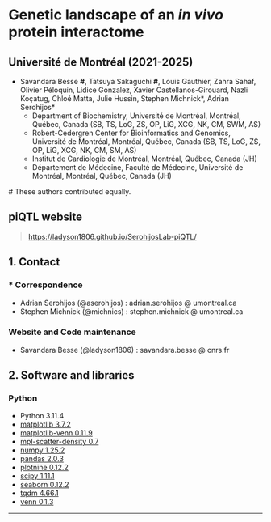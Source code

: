 # Genetic landscape of an _in vivo_ protein interactome

## __Université de Montréal (2021-2025)__

- Savandara Besse __#__, Tatsuya Sakaguchi __#__, Louis Gauthier, Zahra Sahaf, Olivier Péloquin, Lidice Gonzalez, Xavier Castellanos-Girouard, Nazli Koçatug, Chloé Matta, Julie Hussin, Stephen Michnick\*, Adrian Serohijos\*
  - Department of Biochemistry, Université de Montréal, Montréal, Québec, Canada (SB, TS, LoG, ZS, OP, LiG, XCG, NK, CM, SWM, AS)
  - Robert-Cedergren Center for Bioinformatics and Genomics, Université de Montréal, Montréal, Québec, Canada (SB, TS, LoG, ZS, OP, LiG, XCG, NK, CM, SM, AS)
  - Institut de Cardiologie de Montréal, Montréal, Québec, Canada (JH)
  - Département de Médecine, Faculté de Médecine, Université de Montréal, Montréal, Québec, Canada (JH)

\# These authors contributed equally.

## piQTL website

> https://ladyson1806.github.io/SerohijosLab-piQTL/

## 1. Contact

### \* Correspondence

- Adrian Serohijos (@aserohijos) : adrian.serohijos @ umontreal.ca
- Stephen Michnick (@michnics) : stephen.michnick @ umontreal.ca

### Website and Code maintenance

- Savandara Besse (@ladyson1806) : savandara.besse @ cnrs.fr


## 2. Software and libraries

### Python

- Python 3.11.4
- [matplotlib 3.7.2](https://pypi.org/project/matplotlib/)
- [matplotlib-venn 0.11.9](https://pypi.org/project/matplotlib-venn/)
- [mpl-scatter-density 0.7](https://pypi.org/project/mpl-scatter-density/)
- [numpy 1.25.2](https://pypi.org/project/numpy/)
- [pandas 2.0.3](https://pypi.org/project/pandas/)
- [plotnine 0.12.2](https://pypi.org/project/plotnine/)
- [scipy 1.11.1](https://pypi.org/project/scipy/)
- [seaborn 0.12.2](https://pypi.org/project/seaborn/)
- [tqdm 4.66.1](https://pypi.org/project/tqdm/)
- [venn 0.1.3](https://pypi.org/project/venn/)

____

